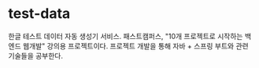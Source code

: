 # test-data

한글 테스트 데이터 자동 생성기 서비스. 패스트캠퍼스, "10개 프로젝트로 시작하는 백엔드 웹개발" 강의용 프로젝트이다. 프로젝트 개발을 통해 자바 + 스프링 부트와 관련 기술들을 공부한다.
